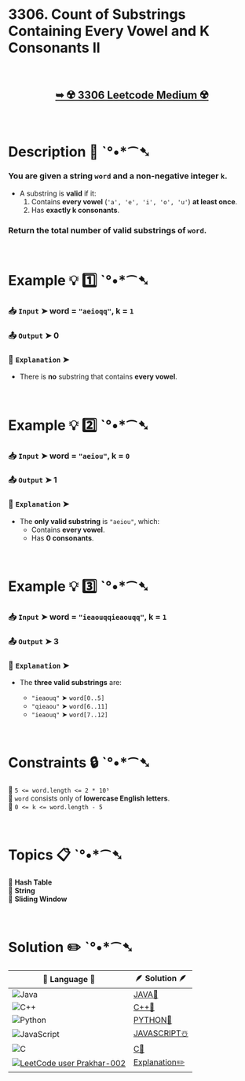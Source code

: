 # 3306. Count of Substrings Containing Every Vowel and K Consonants II

</br>

<h2 align="center"> 

<a href="https://leetcode.com/problems/count-of-substrings-containing-every-vowel-and-k-consonants-ii/description/?envType=daily-question&envId=2025-03-10"><strong>➥ ☢️ 3306 Leetcode Medium ☢️ </strong></a>
</h2>

</br>


# Description 📜 ˋ°•*⁀➷

### You are given a **string** `word` and a **non-negative integer** `k`.  

- A substring is **valid** if it:
  1. Contains **every vowel** (`'a', 'e', 'i', 'o', 'u'`) **at least once**.
  2. Has **exactly k consonants**.

### **Return** the total number of valid substrings of `word`.

</br>

# Example 💡 1️⃣ ˋ°•*⁀➷

  ### 📥 `Input` ➤ word = `"aeioqq"`, k = `1`

  ### 📤 `Output` ➤ 0

  ### 🔦 `Explanation` ➤ 
- There is **no** substring that contains **every vowel**.

</br>

# Example 💡 2️⃣ ˋ°•*⁀➷

  ### 📥 `Input` ➤ word = `"aeiou"`, k = `0`

  ### 📤 `Output` ➤ 1

  ### 🔦 `Explanation` ➤ 
- The **only valid substring** is `"aeiou"`, which:
  - Contains **every vowel**.
  - Has **0 consonants**.

</br>

# Example 💡 3️⃣ ˋ°•*⁀➷

  ### 📥 `Input` ➤ word = `"ieaouqqieaouqq"`, k = `1`

  ### 📤 `Output` ➤ 3

  ### 🔦 `Explanation` ➤ 

- The **three valid substrings** are:

  - `"ieaouq"` ➤ `word[0..5]`
  - `"qieaou"` ➤ `word[6..11]`
  - `"ieaouq"` ➤ `word[7..12]`

</br>

# Constraints 🔒 ˋ°•*⁀➷

🔹 `5 <= word.length <= 2 * 10⁵` </br>
🔹 `word` consists only of **lowercase English letters**. </br>
🔹 `0 <= k <= word.length - 5` </br>

</br>

# Topics 📋 ˋ°•*⁀➷

🔸 **Hash Table**  </br>
🔸 **String**  </br>
🔸 **Sliding Window**  </br>

</br>

# Solution ✏️ ˋ°•*⁀➷

| 📒 Language 📒  | 🪶 Solution 🪶 |
| ------------- | ------------- |
|  ![Java](https://img.shields.io/badge/java-%23ED8B00.svg?style=for-the-badge&logo=openjdk&logoColor=white)  | [JAVA🍁]() |
|  ![C++](https://img.shields.io/badge/c++-%2300599C.svg?style=for-the-badge&logo=c%2B%2B&logoColor=white)  | [C++🎲]()  |
|  ![Python](https://img.shields.io/badge/python-3670A0?style=for-the-badge&logo=python&logoColor=ffdd54)    | [PYTHON🍰]() |
| ![JavaScript](https://img.shields.io/badge/javascript-%23323330.svg?style=for-the-badge&logo=javascript&logoColor=%23F7DF1E)   | [JAVASCRIPT☃️]() |
|   ![C](https://img.shields.io/badge/c-%2300599C.svg?style=for-the-badge&logo=c&logoColor=white)   | [C💖]()  |
| [![LeetCode user Prakhar-002](https://img.shields.io/badge/dynamic/json?style=for-the-badge&labelColor=black&color=%23ffa116&label=Solved&query=solvedOverTotal&url=https%3A%2F%2Fleetcode-badge.vercel.app%2Fapi%2Fusers%2FPrakhar-002&logo=leetcode&logoColor=yellow)](https://leetcode.com/Prakhar-002/)  | [Explanation✏️]() |


